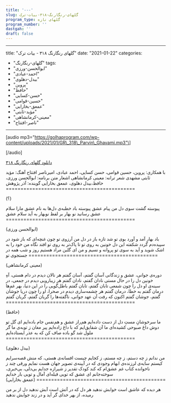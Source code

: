 ```yaml
---
title: '---'
slug: گلهای-رنگارنگ-۳۱۸-بیات-ترک
program_type: گلهای تازه
program_number: ''
dastgah: ''
draft: false
---
```


---
title: "گلهای رنگارنگ ۳۱۸ - بیات ترک"
date: "2021-01-22"
categories: 
  - "گلهای-رنگارنگ"
tags: 
  - "ابوالحسن-ورزی"
  - "احمد-عبادی"
  - "بیدل-دهلوی"
  - "پروین"
  - "حافظ"
  - "حسن-کسایی"
  - "حسین-قوامی"
  - "عمعق-بخارایی"
  - "مؤید-ثابتی"
  - "معینی-کرمانشاهی"
  - "ناصر-افتتاح"
---

\[audio mp3="https://golhaprogram.com/wp-content/uploads/2021/01/GR\_318\_Parvin\_Ghavami.mp3"\]

\[/audio\]

[دانلود گلهای رنگارنگ ۳۱۸](https://golhaprogram.com/wp-content/uploads/2021/01/GR_318_Parvin_Ghavami.mp3)

با همکاری: پروین، حسین قوامی، حسن کسایی، احمد عبادی، امیرناصر افتتاح آهنگ: مؤید ثابتی مشهدی شعر ترانه: معینی کرمانشاهی اشعار متن برنامه: ابوالحسن ورزی، حافظ،بیدل دهلوی، عمعق بخارایی گوینده: آذر پژوهش ============================================

(؟)

پیوسته گشت سوی دل من پیام عشق پیوسته باد خطبه‌ی دل‌ها به نام عشق مارا سلام عشق رسانید نو بهار بر لفظ نوبهار به آید سلام عشق ============================================

(ابوالحسن ورزی)

باد بهار آمد و آورد بوی تو شد تازه باز در دل من آرزوی تو چون غنچه‌ای که باز شود در سپیده‌دم گردد شکفته این دل خونین به روی تو تا پاک‌تر به روی تو افتد نگاه من خود را به اشک شوید و آید به سوی تو پروانه و نسیم و من ای گلبن مراد هستیم روز و شب همه در جستجوی تو ============================================

(معینی کرمانشاهی)

دوره‌ی جوانی، عشق و زندگانی آسان گفتم، آسان گفتم هر نالان دیدم در دام هستی، آهِ خونین دل را در حال مستی نادان گفتم، نادان گفتم هر زیبارویی دیدم در جمعی، در سینه‌ی او دل را چون شمعی تابان گفتم، تابان گفتم باطل‌گویی را در این دنیا، بهر غم‌ها درمان گفتم به خطا، درمان گفتم هر چشمه‌ساری دیدم در صحرا، او را چون دریا جوشان گفتم، جوشان گفتم اکنون که رفت آن عهد جوانی، ناگفته‌ها را گریان گفتم، گریان گفتم ============================================

(حافظ)

ما سرخوشانِ مستِ دل از دست داده‌ایم هم‌راز عشق و هم‌نفس جام باده‌ایم ای گل تو دوش داغ صبوحی کشیده‌ای ما آن شقایق‌ایم که با داغ زاده‌ایم پیر مغان ز توبه‌ی ما گر ملول شد گو باده صاف کن که به عذر ایستاده‌ایم ============================================

(بیدل دهلوی)

من ندانم ز چه دستم، ز چه مستم، ز کجایم چیست افسانه‌ی هستی، که منش قصه‌سرایم کیستم سایه‌ی لرزنده‌ی ابهام وجودی که در آیینه‌ی تصویر جهان هست نمایم ورقی چند ز ناخوانده کتاب غم عشق‌ام که کند کودک تقدیر ز شیرازه جدایم بی‌دلی، بی‌خبری، سوخته‌جانم ای عشق که تویی قبله‌ای آمال و تویی بار خدایم ============================================ (عمعق بخارایی)

هر دیده که عاشق است خوابش ندهید هر دل که در آتش است آبش ندهید دل از بر من رمیده، از بهر خدای گر آید و در زند جوابش ندهید
